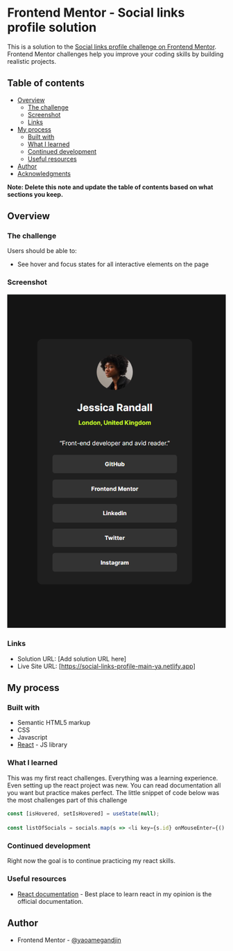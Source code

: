 # Frontend Mentor - Social links profile solution

This is a solution to the [Social links profile challenge on Frontend Mentor](https://www.frontendmentor.io/challenges/social-links-profile-UG32l9m6dQ). Frontend Mentor challenges help you improve your coding skills by building realistic projects. 

## Table of contents

- [Overview](#overview)
  - [The challenge](#the-challenge)
  - [Screenshot](#screenshot)
  - [Links](#links)
- [My process](#my-process)
  - [Built with](#built-with)
  - [What I learned](#what-i-learned)
  - [Continued development](#continued-development)
  - [Useful resources](#useful-resources)
- [Author](#author)
- [Acknowledgments](#acknowledgments)

**Note: Delete this note and update the table of contents based on what sections you keep.**

## Overview

### The challenge

Users should be able to:

- See hover and focus states for all interactive elements on the page

### Screenshot

![alt text](image.png)

### Links

- Solution URL: [Add solution URL here]
- Live Site URL: [https://social-links-profile-main-ya.netlify.app]

## My process

### Built with

- Semantic HTML5 markup
- CSS 
- Javascript
- [React](https://reactjs.org/) - JS library

### What I learned
This was my first react challenges. Everything was a learning experience. Even setting up the react project was new. You can read documentation all you want but practice makes perfect. The little snippet of code below was the most challenges part of this challenge



```js
const [isHovered, setIsHovered] = useState(null);

const listOfSocials = socials.map(s => <li key={s.id} onMouseEnter={() => setIsHovered(s.id)} onMouseLeave={() => setIsHovered(null)} style={{ backgroundColor: isHovered === s.id ? '#c5f82a' : '#333333', color: isHovered === s.id ? 'black' : 'white'}}>{s.social}</li>);
```

### Continued development

Right now the goal is to continue practicing my react skills.

### Useful resources

- [React documentation](https://react.dev/) - Best place to learn react in my opinion is the official documentation.

## Author

- Frontend Mentor - [@yaoamegandjin](https://www.frontendmentor.io/profile/yaoamegandjin)
